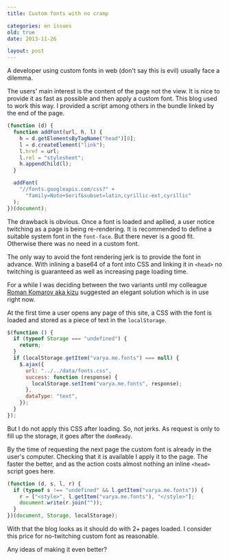 ```yaml
---
title: Custom fonts with no cramp

categories: en issues
old: true
date: 2013-11-26

layout: post
---
```


A developer using custom fonts in web (don't say this is evil) usually face a
dilemma.

The users' main interest is the content of the page not the
view. It is nice to provide it as fast as possible and then apply a custom font.
This blog used to work this way. I provided a script among others in the bundle
linked by the end of the page.
<excerpt/>

```js
(function (d) {
  function addFont(url, h, l) {
    h = d.getElementsByTagName("head")[0];
    l = d.createElement("link");
    l.href = url;
    l.rel = "stylesheet";
    h.appendChild(l);
  }

  addFont(
    "//fonts.googleapis.com/css?" +
      "family=Noto+Serif&subset=latin,cyrillic-ext,cyrillic"
  );
})(document);
```

The drawback is obvious. Once a font is loaded and apllied, a user notice
twitching as a page is being re-rendering. It is recommended to define a
suitable system font in the `font-face`. But there never is a good fit.
Otherwise there was no need in a custom font.

The only way to avoid the font rendering jerk is to provide the font in advance.
With inlining a base64 of a font into CSS and linking it in `<head>` no
twitching is guaranteed as well as increasing page loading time.

For a while I was deciding between the two variants until my colleague [Roman
Komarov aka kizu](http://kizu.ru/en/) suggested an elegant solution which is in
use right now.

At the first time a user opens any page of this site, a CSS with the font is
loaded and stored as a piece of text in the `localStorage`.

```js
$(function () {
  if (typeof Storage === "undefined") {
    return;
  }
  if (localStorage.getItem("varya.me.fonts") === null) {
    $.ajax({
      url: "../../data/fonts.css",
      success: function (response) {
        localStorage.setItem("varya.me.fonts", response);
      },
      dataType: "text",
    });
  }
});
```

But I do not apply this CSS after loading. So, not jerks. As request is only to
fill up the storage, it goes after the `domReady`.

By the time of requesting the next page the custom font is already in the user's
computer. Checking that it is available I apply it to the page. The faster the
better, and as the action costs almost nothing an inline `<head>` script goes
here.

```js
(function (d, s, l, r) {
  if (typeof s !== "undefined" && l.getItem("varya.me.fonts")) {
    r = ["<style>", l.getItem("varya.me.fonts"), "</style>"];
    document.write(r.join(""));
  }
})(document, Storage, localStorage);
```

With that the blog looks as it should do with 2+ pages loaded. I consider this
price for no-twitching custom font as reasonable.

Any ideas of making it even better?
